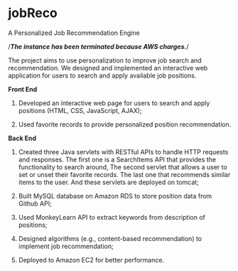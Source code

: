 # jobReco
A Personalized Job Recommendation Engine

/***The instance has been terminated because AWS charges.***/

The project aims to use personalization to improve job search and recommendation. We designed and implemented an interactive web application for users to search and apply available job positions.

**Front End**

1. Developed an interactive web page for users to search and apply positions (HTML, CSS, JavaScript, AJAX);

2. Used favorite records to provide personalized position recommendation.

**Back End**

1. Created three Java servlets with RESTful APIs to handle HTTP requests and responses. The first one is a SearchItems API that provides the functionality to search around, The second servlet that allows a user to set or unset their favorite records. The last one that recommends similar items to the user. And these servlets are deployed on tomcat;

2. Built MySQL database on Amazon RDS to store position data from Github API;

3. Used MonkeyLearn API to extract keywords from description of positions;

4. Designed algorithms (e.g., content-based recommendation) to implement job recommendation;

5. Deployed to Amazon EC2 for better performance.
